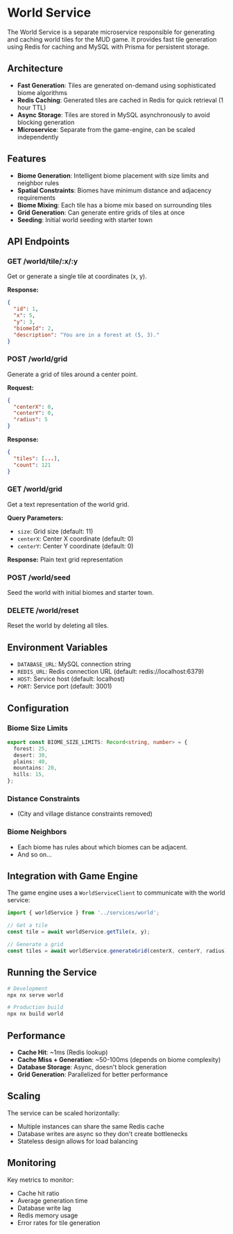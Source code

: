 # World Service

The World Service is a separate microservice responsible for generating and caching world tiles for the MUD game. It provides fast tile generation using Redis for caching and MySQL with Prisma for persistent storage.

## Architecture

- **Fast Generation**: Tiles are generated on-demand using sophisticated biome algorithms
- **Redis Caching**: Generated tiles are cached in Redis for quick retrieval (1 hour TTL)
- **Async Storage**: Tiles are stored in MySQL asynchronously to avoid blocking generation
- **Microservice**: Separate from the game-engine, can be scaled independently

## Features

- **Biome Generation**: Intelligent biome placement with size limits and neighbor rules
- **Spatial Constraints**: Biomes have minimum distance and adjacency requirements
- **Biome Mixing**: Each tile has a biome mix based on surrounding tiles
- **Grid Generation**: Can generate entire grids of tiles at once
- **Seeding**: Initial world seeding with starter town

## API Endpoints

### GET /world/tile/:x/:y

Get or generate a single tile at coordinates (x, y).

**Response:**

```json
{
  "id": 1,
  "x": 5,
  "y": 3,
  "biomeId": 2,
  "description": "You are in a forest at (5, 3)."
}
```

### POST /world/grid

Generate a grid of tiles around a center point.

**Request:**

```json
{
  "centerX": 0,
  "centerY": 0,
  "radius": 5
}
```

**Response:**

```json
{
  "tiles": [...],
  "count": 121
}
```

### GET /world/grid

Get a text representation of the world grid.

**Query Parameters:**

- `size`: Grid size (default: 11)
- `centerX`: Center X coordinate (default: 0)
- `centerY`: Center Y coordinate (default: 0)

**Response:** Plain text grid representation

### POST /world/seed

Seed the world with initial biomes and starter town.

### DELETE /world/reset

Reset the world by deleting all tiles.

## Environment Variables

- `DATABASE_URL`: MySQL connection string
- `REDIS_URL`: Redis connection URL (default: redis://localhost:6379)
- `HOST`: Service host (default: localhost)
- `PORT`: Service port (default: 3001)

## Configuration

### Biome Size Limits

```typescript
export const BIOME_SIZE_LIMITS: Record<string, number> = {
  forest: 25,
  desert: 30,
  plains: 40,
  mountains: 20,
  hills: 15,
};
```

### Distance Constraints

- (City and village distance constraints removed)

### Biome Neighbors

- Each biome has rules about which biomes can be adjacent.
- And so on...

## Integration with Game Engine

The game engine uses a `WorldServiceClient` to communicate with the world service:

```typescript
import { worldService } from '../services/world';

// Get a tile
const tile = await worldService.getTile(x, y);

// Generate a grid
const tiles = await worldService.generateGrid(centerX, centerY, radius);
```

## Running the Service

```bash
# Development
npx nx serve world

# Production build
npx nx build world
```

## Performance

- **Cache Hit**: ~1ms (Redis lookup)
- **Cache Miss + Generation**: ~50-100ms (depends on biome complexity)
- **Database Storage**: Async, doesn't block generation
- **Grid Generation**: Parallelized for better performance

## Scaling

The service can be scaled horizontally:

- Multiple instances can share the same Redis cache
- Database writes are async so they don't create bottlenecks
- Stateless design allows for load balancing

## Monitoring

Key metrics to monitor:

- Cache hit ratio
- Average generation time
- Database write lag
- Redis memory usage
- Error rates for tile generation

